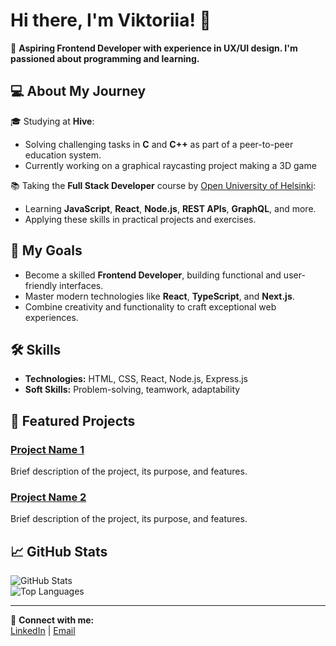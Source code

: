 # Hi there, I'm Viktoriia! 👋  
🌟 **Aspiring Frontend Developer with experience in UX/UI design. I'm passioned about programming and learning.**

## 💻 About My Journey
🎓 Studying at **Hive**:  
- Solving challenging tasks in **C** and **C++** as part of a peer-to-peer education system.  
- Currently working on a graphical raycasting project making a 3D game
  
📚 Taking the **Full Stack Developer** course by [Open University of Helsinki](https://fullstackopen.com/):  
- Learning **JavaScript**, **React**, **Node.js**, **REST APIs**, **GraphQL**, and more.  
- Applying these skills in practical projects and exercises.

## 🎯 My Goals
- Become a skilled **Frontend Developer**, building functional and user-friendly interfaces.  
- Master modern technologies like **React**, **TypeScript**, and **Next.js**.  
- Combine creativity and functionality to craft exceptional web experiences.

## 🛠️ Skills
- **Technologies:** HTML, CSS, React, Node.js, Express.js  
- **Soft Skills:** Problem-solving, teamwork, adaptability  

## 🚀 Featured Projects
### [Project Name 1](link-to-repo)
Brief description of the project, its purpose, and features.

### [Project Name 2](link-to-repo)
Brief description of the project, its purpose, and features.

## 📈 GitHub Stats
![GitHub Stats](https://github-readme-stats.vercel.app/api?username=YourUsername&show_icons=true&theme=radical)  
![Top Languages](https://github-readme-stats.vercel.app/api/top-langs/?username=YourUsername&layout=compact&theme=radical)

---

🔗 **Connect with me:**  
[LinkedIn](https://www.linkedin.com/in/viktoriia-kuznetsova/) | [Email](mailto:victoria.cuzneczowa23@gmail.com) 
